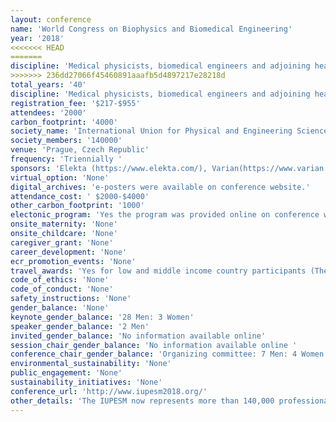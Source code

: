 ```yaml
---
layout: conference 
name: 'World Congress on Biophysics and Biomedical Engineering'
year: '2018'
<<<<<<< HEAD
=======
discipline: 'Medical physicists, biomedical engineers and adjoining health care professionals'
>>>>>>> 236dd27066f45460891aaafb5d4897217e28218d
total_years: '40'
discipline: 'Medical physicists, biomedical engineers and adjoining health care professionals'
registration_fee: '$217-$955'
attendees: '2000'
carbon_footprint: '4000'
society_name: 'International Union for Physical and Engineering Sciences in Medicine(IUPESM), International Organization for Medical Physics (IOMP), International Federation for Medical and Biological Engineering (IFMBE), Česká společnost fyziků v medicíně (ČSFM) - Czech Association of Medical Physicists (CAMP), Česká společnost biomedicínského inženýrství a lékařské informatiky – Czech Society for Biomedical Engineering and Medical Informatics '
society_members: '140000'
venue: 'Prague, Czech Republic'
frequency: 'Triennially '
sponsors: 'Elekta (https://www.elekta.com/), Varian(https://www.varian.com/), RaySearchLaboratories(https://www.raysearchlabs.com/), Parha(http://www.praha.eu/jnp/en/index.html)'
virtual_option: 'None'
digital_archives: 'e-posters were available on conference website.'
attendance_cost: ' $2000-$4000'
other_carbon_footprint: '1000'
electonic_program: 'Yes the program was provided online on conference website.'
onsite_maternity: 'None'
onsite_childcare: 'None'
caregiver_grant: 'None'
career_development: 'None'
ecr_promotion_events: 'None'
travel_awards: 'Yes for low and middle income country participants (The IOMP has, again this year, a program of Travel Awards to assist Medical Physicists from Low and Middle Income countries to attend the 2018 World Congress! For details on requisites, and how to apply, go to http://www.iomp.org. In addition, the IOMP is also awarding several “Reduced Registration Fees” for Medical Physicists to attend the 2018 World Congress. Details on qualifications and applications can also be found at: http://www.iomp.org)'
code_of_ethics: 'None'
code_of_conduct: 'None'
safety_instructions: 'None'
gender_balance: 'None'
keynote_gender_balance: '28 Men: 3 Women'
speaker_gender_balance: '2 Men'
invited_gender_balance: 'No information available online'
session_chair_gender_balance: 'No information available online '
conference_chair_gender_balance: 'Organizing committee: 7 Men: 4 Women'
environmental_sustainability: 'None'
public_engagement: 'None'
sustainability_initiatives: 'None'
conference_url: 'http://www.iupesm2018.org/'
other_details: 'The IUPESM now represents more than 140,000 professionals in over 100 countries. In spite of the difference in membership numbers between IFMBE (>120,000) and IOMP (>20,000), the Union operates based on the principle that there should be equitable sharing between the two organisations: https://2018.iupesm.org/about/history/'
---
```

